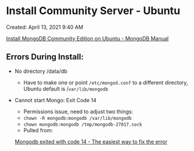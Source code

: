 # Install Community Server - Ubuntu

Created: April 13, 2021 9:40 AM

[Install MongoDB Community Edition on Ubuntu - MongoDB Manual](https://docs.mongodb.com/manual/tutorial/install-mongodb-on-ubuntu/)

## Errors During Install:

- No directory /data/db
    - Have to make one or point `/etc/mongod.conf` to a different directory, Ubuntu default is /`var/lib/mongodb`
- Cannot start Mongo: Exit Code 14
    - Permissions issue, need to adjust two things:
    - `chown -R mongodb:mongodb /var/lib/mongodb`
    - `chown mongodb:mongodb /tmp/mongodb-27017.sock`
    - Pulled from:

    [Mongodb exited with code 14 - The easiest way to fix the error](https://bobcares.com/blog/mongodb-exited-with-code-14/)